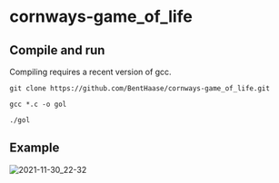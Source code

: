 # cornways-game_of_life

## Compile and run

Compiling requires a recent version of gcc.

```
git clone https://github.com/BentHaase/cornways-game_of_life.git

gcc *.c -o gol

./gol
```

## Example

![2021-11-30_22-32](https://user-images.githubusercontent.com/5788982/144131545-567c04d9-7e97-4efa-ae13-53fa8d72d8f3.png)
